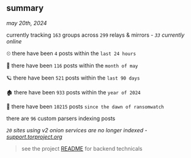 
## summary
_may 20th, 2024_

currently tracking `163` groups across `299` relays & mirrors - _`33` currently online_

⏲ there have been `4` posts within the `last 24 hours`

🦈 there have been `116` posts within the `month of may`

🪐 there have been `521` posts within the `last 90 days`

🏚 there have been `933` posts within the `year of 2024`

🦕 there have been `10215` posts `since the dawn of ransomwatch`

there are `96` custom parsers indexing posts

_`20` sites using v2 onion services are no longer indexed - [support.torproject.org](https://support.torproject.org/onionservices/v2-deprecation/)_

> see the project [README](https://github.com/joshhighet/ransomwatch#ransomwatch--) for backend technicals
